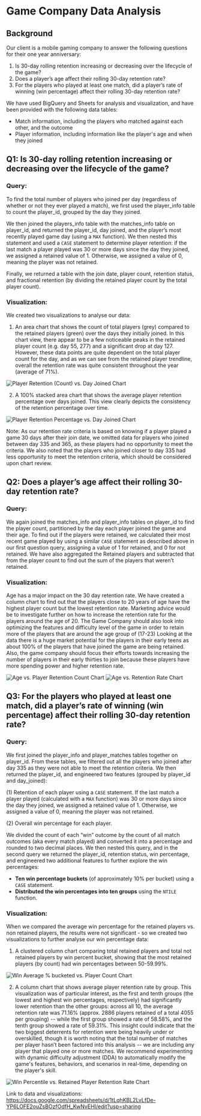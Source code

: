 # Game Company Data Analysis

## Background

Our client is a mobile gaming company to answer the following questions for their one year anniversary:

1. Is 30-day rolling retention increasing or decreasing over the lifecycle of the game?
2. Does a player’s age affect their rolling 30-day retention rate?
3. For the players who played at least one match, did a player’s rate of winning (win percentage) affect their rolling 30-day retention rate?

We have used BigQuery and Sheets for analysis and visualization, and have been provided with the following data tables:

* Match information, including the players who matched against each other, and the outcome
* Player information, including information like the player's age and when they joined

## Q1: Is 30-day rolling retention increasing or decreasing over the lifecycle of the game?

### Query:
To find the total number of players who joined per day (regardless of whether or not they ever played a match), we first used the player_info table to count the player_id, grouped by the day they joined.

We then joined the players_info table with the matches_info table on player_id, and returned the player_id, day joined, and the player’s most recently played game day (using a `MAX` function). We then nested this statement and used a `CASE` statement to determine player retention: if the last match a player played was 30 or more days since the day they joined, we assigned a retained value of 1. Otherwise, we assigned a value of 0, meaning the player was not retained.

Finally, we returned a table with the join date, player count, retention status, and fractional retention (by dividing the retained player count by the total player count).

### Visualization:
We created two visualizations to analyse our data:

1. An area chart that shows the count of total players (grey) compared to the retained players (green) over the days they initially joined. In this chart view, there appear to be a few noticeable peaks in the retained player count (e.g. day 55, 277) and a significant drop at day 127. However, these data points are quite dependent on the total player count for the day, and as we can see from the retained player trendline, overall the retention rate was quite consistent throughout the year (average of 71%).

![Player Retention (Count) vs. Day Joined Chart](Visualizations/Player-Retention-Count-vs.-Day-Joined.png)

2. A 100% stacked area chart that shows the average player retention percentage over days joined. This view clearly depicts the consistency of the retention percentage over time.

![Player Retention Percentage vs. Day Joined Chart](Visualizations/Player-Retention-Percentage-vs.-Day-Joined.png)

Note: As our retention rate criteria is based on knowing if a player played a game 30 days after their join date, we omitted data for players who joined between day 335 and 365, as these players had no opportunity to meet the criteria. We also noted that the players who joined closer to day 335 had less opportunity to meet the retention criteria, which should be considered upon chart review.

## Q2: Does a player’s age affect their rolling 30-day retention rate?

### Query:
We again joined the matches_info and player_info tables on player_id to find the player count, partitioned by the day each player joined the game and their age. To find out if the players were retained, we calculated their most recent game played by using a similar `CASE` statement as described above in our first question query, assigning a value of 1 for retained, and 0 for not retained. We have also aggregated the Retained players and subtracted that from the player count to find out the sum of the players that weren’t retained.

### Visualization:
Age has a major impact on the 30 day retention rate. We have created a column chart to find out that the players close to 20 years of age have the highest player count but the lowest retention rate. Marketing advice would be to investigate further on how to increase the retention rate for the players around the age of 20. The Game Company should also look into optimizing the features and difficulty level of the game in order to retain more of the players that are around the age group of (17-23) Looking at the data there is a huge market potential for the players in their early teens as about 100% of the players that have joined the game are being retained. Also, the game company should focus their efforts towards increasing the number of players in their early thirties to join because these players have more spending power and higher retention rate.

![Age vs. Player Retention Count Chart](Visualizations/Age-vs.-Player-Retention-Count.png)
![Age vs. Retention Rate Chart](Visualizations/Age-vs.-Retention-Rate.png)


## Q3: For the players who played at least one match, did a player’s rate of winning (win percentage) affect their rolling 30-day retention rate?

### Query:
We first joined the player_info and player_matches tables together on player_id. From these tables, we filtered out all the players who joined after day 335 as they were not able to meet the retention criteria. We then returned the player_id, and engineered two features (grouped by player_id and day_joined):

(1) Retention of each player using a `CASE` statement.
If the last match a player played (calculated with a `MAX` function) was 30 or more days since the day they joined, we assigned a retained value of 1. Otherwise, we assigned a value of 0, meaning the player was not retained.

(2) Overall win percentage for each player.

We divided the count of each “win” outcome by the count of all match outcomes (aka every match played) and converted it into a percentage and rounded to two decimal places.
We then nested this query, and in the second query we returned the player_id, retention status, win percentage, and engineered two additional features to further explore the win percentages:
* **Ten win percentage buckets** (of approximately 10% per bucket) using a `CASE` statement.
* **Distributed the win percentages into ten groups** using the `NTILE` function.

### Visualization:
When we compared the average win percentage for the retained players vs. non retained players, the results were not significant - so we created two visualizations to further analyse our win percentage data:

1. A clustered column chart comparing total retained players and total not retained players by win percent bucket, showing that the most retained players (by count) had win percentages between 50-59.99%.

![Win Average % bucketed vs. Player Count Chart](Visualizations/Win-Average-percent-bucketed-vs.-Player-Count.png)

2. A column chart that shows average player retention rate by group. This visualization was of particular interest, as the first and tenth groups (the lowest and highest win percentages, respectively) had significantly lower retention than the other groups: across all 10, the average retention rate was 71.16% (approx. 2886 players retained of a total 4055 per grouping) -- while the first group showed a rate of 58.58%, and the tenth group showed a rate of 59.31%. This insight could indicate that the two biggest deterrents for retention were being heavily under or overskilled, though it is worth noting that the total number of matches per player hasn’t been factored into this analysis -- we are including any player that played one or more matches. We recommend experimenting with dynamic difficulty adjustment (DDA) to automatically modify the game's features, behaviors, and scenarios in real-time, depending on the player's skill.

![Win Percentile vs. Retained Player Retention Rate Chart](Visualizations/Win-Percentile-vs.-Retained-Player-Retention-Rate.png)

Link to data and visualizations:
https://docs.google.com/spreadsheets/d/1tLqhKBL2LvLfDe-YP6LOFE2ouZsBOzfOdfH_KwNvEHI/edit?usp=sharing

